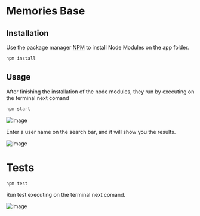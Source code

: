 # Memories Base


## Installation

Use the package manager [NPM](https://www.npmjs.com/) to install Node Modules on the app folder. 

```bash
npm install
```
## Usage

After finishing the installation of the node modules, they run by executing on the terminal next comand

```bash
npm start
```

![image](https://user-images.githubusercontent.com/26368576/184751951-ea9200e2-18ec-4522-8b64-c8c770147bb6.png)

Enter a user name on the search bar, and it will show you the results.

![image](https://user-images.githubusercontent.com/26368576/184752485-e020d901-1d20-4eee-af48-cadf11458490.png)

# Tests

```bash
npm test
```
Run test executing on the terminal next comand.

![image](https://user-images.githubusercontent.com/26368576/184756278-c1177acd-7c56-4300-a5d5-447739e5331a.png)



